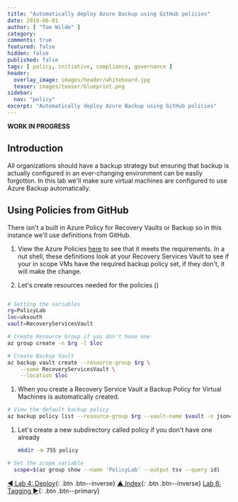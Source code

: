 ```yaml
---
title: "Automatically deploy Azure Backup using GitHub policies"
date: 2019-06-01
author: [ "Tom Wilde" ]
category:
comments: true
featured: false
hidden: false
published: false
tags: [ policy, initiative, compliance, governance ]
header:
  overlay_image: images/header/whiteboard.jpg
  teaser: images/teaser/blueprint.png
sidebar:
  nav: "policy"
excerpt: "Automatically deploy Azure Backup using GitHub policies"
---
```


**WORK IN PROGRESS**

## Introduction

All organizations should have a backup strategy but ensuring that backup is actually configured in an ever-changing environment can be easily forgotton. In this lab we'll make sure virtual machines are configured to use Azure Backup automatically.

## Using Policies from GitHub

There isn't a built in Azure Policy for Recovery Vaults or Backup so in this instance we'll use definitions from GitHub.

1. View the Azure Policies [here](https://github.com/towilde/policy) to see that it meets the requirements. In a nut shell, these definitions look at your Recovery Services Vault to see if your in scope VMs have the required backup policy set, if they don't, it will make the change.

1. Let's create resources needed for the policies ()

```bash

# Setting the variables
rg=PolicyLab
loc=uksouth
vault=RecoveryServicesVault

# Create Resource Group if you don't have one
az group create -n $rg -l $loc

# Create Backup Vault
az backup vault create --resource-group $rg \
    --name RecoveryServicesVault \
    --location $loc
```

1. When you create a Recovery Service Vault a Backup Policy for Virtual Machines is automatically created.

```bash
# View the default backup policy
az backup policy list --resource-group $rg --vault-name $vault -o jsonc --query "[? name == 'DefaultPolicy']"
```

1. Let's create a new subdirectory called policy if you don't have one already

    ```bash
    mkdir -m 755 policy
    ```

```bash
# Set the scope variable
  scope=$(az group show --name 'PolicyLab' --output tsv --query id)
```


[◄ Lab 4: Deploy](../lab4){: .btn .btn--inverse} [▲ Index](../#labs){: .btn .btn--inverse} [Lab 6: Tagging ►](../lab6){: .btn .btn--primary}